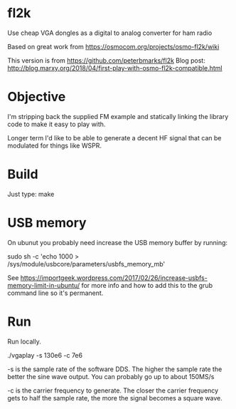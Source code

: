 # fl2k
Use cheap VGA dongles as a digital to analog converter for ham radio

Based on great work from https://osmocom.org/projects/osmo-fl2k/wiki

This version is from https://github.com/peterbmarks/fl2k
Blog post: http://blog.marxy.org/2018/04/first-play-with-osmo-fl2k-compatible.html

# Objective

I'm stripping back the supplied FM example and statically linking
the library code to make it easy to play with.

Longer term I'd like to be able to generate a decent HF signal that
can be modulated for things like WSPR.

# Build

Just type:
make

# USB memory
On ubunut you probably need increase the USB memory buffer by running:

sudo sh -c 'echo 1000 > /sys/module/usbcore/parameters/usbfs_memory_mb'

See https://importgeek.wordpress.com/2017/02/26/increase-usbfs-memory-limit-in-ubuntu/
for more info and how to add this to the grub command line so it's permanent.

# Run
Run locally.

./vgaplay  -s 130e6 -c 7e6 

-s is the sample rate of the software DDS. 
The higher the sample rate the better the sine wave output.
You can probably go up to about 150MS/s

-c is the carrier frequency to generate.
The closer the carrier frequency gets to half the sample rate,
the more the signal becomes a square wave.

